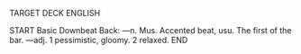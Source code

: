 TARGET DECK
ENGLISH

START
Basic
Downbeat
Back: —n. Mus. Accented beat, usu. The first of the bar. —adj. 1 pessimistic, gloomy. 2 relaxed.
END
